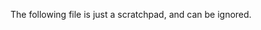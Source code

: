 The following file is just a scratchpad, and can be ignored.

<!-- Draft README.md 
# Usage

## Parsing Formulas
Consider the string representation of a logical formula (in infix notation, e.g., "p∧q" or in function notation, e.g. "∧(p,q)". Such expressions can easily be parsed to a `SyntaxTree` representation using the method `parsebaseformula`. As you can see from the documentation, it is highly customizable, allowing parsing custom-defined operators and changing how recognized propositions must be interpreted (e.g. in "true∧false" propositions are booleans, while in "1∧0" they are integers).


The `SyntaxTree` returned by `parsebaseformula` can be paired with a logic (a grammar and an algebra) using `parsebaseformula`, thus returning a Formula: the latter method disposes of the same flexibility of `parsetree` TODO not true.

## Generating random formulas
Random formulas generation is provided by the following methods:
- randformula (which returns a SyntaxTree);
- randbaseformula (which returns a SyntaxTree anchored to a Logic, thus, a Formula).

Both allow customizing the generation process by setting an alphabet (that is, which propositional letters are in play), an operators vector, the maximum height of the SyntaxTree and the maximum modal depth (that is, the maximum number of modal operators, if any, in each SyntaxTree path).

Notes for Giovanni; 
1) many important definitions are introduced here: is this the correct place to explain them or it's better to just link the documentation? 
2) I'm still working on putting a modal_depth parameter in both randbaseformula and randformula 
3) As stated in AbstractSyntaxStructure docstring, classically a logical formula is implemented using a tree structure (an AST) but other representations may exist: I guess we could add a "randnormalform" method

## Generating random interpretations
Kripke structures generation is provided by gen_kstructure interface. As you can see from the documentation, internally it builds up a random directed graph structure (using some, possibly custom algorithm). The adjacency list obtained is enriched with informations to obtain a so called Kripke frame; this is done by taking each vertex in the list and

- converting it into a World structure;
- defining which worlds are accessible from this following a specific relation (I'm trying to summarize both the concept of binary accessiblity relation R and the accessibles method...).

Finally, pairing each world in the Kripke frame with a list of propositional letters (this goes undeer the name of world valuation function), a Kripke structure is returned by gen_kstructure.

## Model checking

## Interpretation sets

 -->
